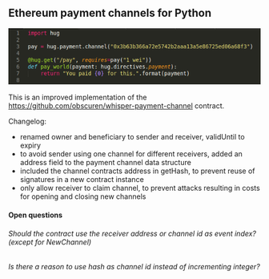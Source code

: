 ## Ethereum payment channels for Python

![Example](example.png)

This is an improved implementation of the https://github.com/obscuren/whisper-payment-channel contract.

Changelog:
- renamed owner and beneficiary to sender and receiver, validUntil to expiry
- to avoid sender using one channel for different receivers, added an address field to the payment channel data structure
- included the channel contracts address in getHash, to prevent reuse of signatures in a new contract instance
- only allow receiver to claim channel, to prevent attacks resulting in costs for opening and closing new channels

#### Open questions
###### Should the contract use the receiver address or channel id as event index? (except for NewChannel)
###### Is there a reason to use hash as channel id instead of incrementing integer?
